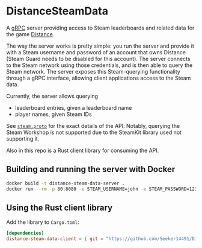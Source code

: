 # DistanceSteamData

A [gRPC](https://grpc.io/) server providing access to Steam leaderboards and related data for the game [Distance](http://survivethedistance.com/).

The way the server works is pretty simple: you run the server and provide it with a Steam username and password of an account that owns Distance (Steam Guard needs to be disabled for this account). The server connects to the Steam network using those credentials, and is then able to query the Steam network. The server exposes this Steam-querying functionality through a gRPC interface, allowing client applications access to the Steam data.

Currently, the server allows querying

- leaderboard entries, given a leaderboard name
- player names, given Steam IDs

See [`steam.proto`](./DistanceSteamDataServer/Protos/steam.proto) for the exact details of the API. Notably, querying the Steam Workshop is not supported due to the SteamKit library used not supporting it.

Also in this repo is a Rust client library for consuming the API.

## Building and running the server with Docker

```bash
docker build -t distance-steam-data-server .
docker run --rm -p 80:8080 -e STEAM_USERNAME=john -e STEAM_PASSWORD=12345 distance-steam-data-server
```

## Using the Rust client library

Add the library to `Cargo.toml`:

```toml
[dependencies]
distance-steam-data-client = { git = "https://github.com/Seeker14491/DistanceSteamDataServer.git" }
```
